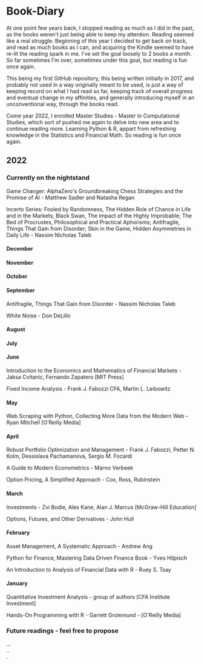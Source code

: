 # Book-Diary  

At one point few years back, I stopped reading as much as I did in the past, as the books weren't just being able to keep my attention. Reading seemed like a real struggle. Beginning of this year I decided to get back on track, and read as much books as I can, and acquiring the Kindle seemed to have re-lit the reading spark in me. I've set the goal loosely to 2 books a month. So far sometimes I'm over, sometimes under this goal, but reading is fun once again.  

This being my first GitHub repository, this being written initially in 2017, and probably not used in a way originally meant to be used, is just a way of keeping record on what I had read so far, keeping track of overall progress and eventual change in my affinities, and generally introducing myself in an unconventional way, through the books read.  

Come year 2022, I enrolled Master Studies - Master in Computational Studies, which sort of pushed me again to delve into new area and to continue reading more. Learning Python & R, appart from refreshing knowledge in the Statistics and Financial Math. So reading is fun once again.  

## 2022

### Currently on the nightstand  

Game Changer: AlphaZero's Groundbreaking Chess Strategies and the Promise of AI - Matthew Sadler and Natasha Regan  
  
Incerto Series: Fooled by Randomness, The Hidden Role of Chance in Life and in the Markets; Black Swan, The Impact of the Highly Improbable; The Bed of Procrustes, Philosophical and Practical Aphorisms; Antifragile, Things That Gain from Disorder; Skin in the Game, Hidden Asymmetries in Daily Life - Nassim Nicholas Taleb  

#### December

#### November

#### October

#### September  

Antifragile, Things That Gain from Disorder - Nassim Nicholas Taleb  
  
White Noise - Don DeLillo

#### August  

#### July

#### June  

Introduction to the Economics and Mathematics of Financial Markets - Jaksa Cvitanic, Fernando Zapatero [MIT Press]  

Fixed Income Analysis - Frank J. Fabozzi CFA, Martin L. Leibowitz  

#### May  

Web Scraping with Python, Collecting More Data from the Modern Web - Ryan Mitchell [O’Reilly Media]  

#### April

Robust Portfolio Optimization and Management -  Frank J. Fabozzi, Petter N. Kolm, Dessislava Pachamanova, Sergio M. Focardi  

A Guide to Modern Econometrics - Marno Verbeek  

Option Pricing, A Simplified Approach - Cox, Ross, Rubinstein

#### March

Investments - Zvi Bodie, Alex Kane, Alan J. Marcus [McGraw-Hill Education]  

Options, Futures, and Other Derivatives - John Hull  

#### February

Asset Management, A Systematic Approach - Andrew Ang  

Python for Finance, Mastering Data Driven Finance  Book - Yves Hilpisch  

An Introduction to Analysis of Financial Data with R - Ruey S. Tsay

#### January  

Quantitative Investment Analysis - group of authors [CFA Institute Investment]  
  
Hands-On Programming with R - Garrett Grolemund - [O'Reilly Media]  

### Future readings - feel free to propose

...  
..  
.
